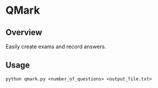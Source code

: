 # QMark

## Overview
Easily create exams and record answers.

## Usage
`python qmark.py <number_of_questions> <output_file.txt>`
